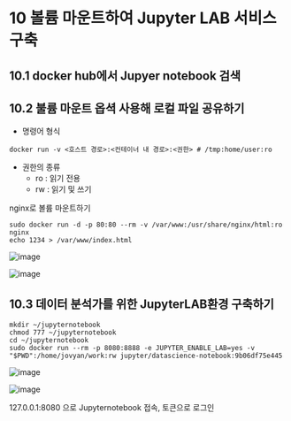 # 10 볼륨 마운트하여 Jupyter LAB 서비스 구축

## 10.1 docker hub에서 Jupyer notebook 검색

## 10.2 불륨 마운트 옵셕 사용해 로컬 파일 공유하기

- 명령어 형식

```
docker run -v <호스트 경로>:<컨테이너 내 경로>:<권한> # /tmp:home/user:ro
```

- 권한의 종류
  - ro : 읽기 전용
  - rw : 읽기 및 쓰기
 
 nginx로 볼륨 마운트하기
 
 ```
 sudo docker run -d -p 80:80 --rm -v /var/www:/usr/share/nginx/html:ro nginx
 echo 1234 > /var/www/index.html
 ```
![image](https://user-images.githubusercontent.com/81672260/144172954-9348f075-5847-44ac-93b5-f9340e5b01b1.png)

![image](https://user-images.githubusercontent.com/81672260/144172991-c61925dd-7c14-4f56-bb7c-5028c46ec9b6.png)

## 10.3 데이터 분석가를 위한 JupyterLAB환경 구축하기

```
mkdir ~/jupyternotebook
chmod 777 ~/jupyternotebook
cd ~/jupyternotebook
sudo docker run --rm -p 8080:8888 -e JUPYTER_ENABLE_LAB=yes -v "$PWD":/home/jovyan/work:rw jupyter/datascience-notebook:9b06df75e445
```

![image](https://user-images.githubusercontent.com/81672260/144176608-9711a656-5043-47e7-bbf4-fc81e68869ef.png)


![image](https://user-images.githubusercontent.com/81672260/144176673-8772297b-7502-471f-a8f4-cf24027c43e1.png)

127.0.0.1:8080 으로 Jupyternotebook 접속, 토큰으로 로그인
